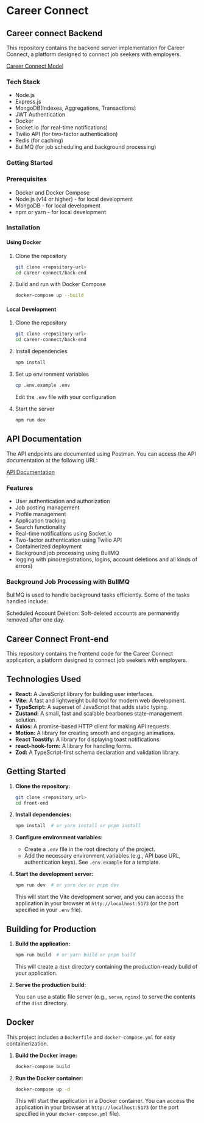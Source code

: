 # Career Connect

## Career connect Backend

This repository contains the backend server implementation for Career Connect, a platform designed to connect job seekers with employers.

[Career Connect Model](https://app.eraser.io/workspace/BUqz2f71NoNHACy1NSPs)

### Tech Stack

- Node.js
- Express.js
- MongoDB(Indexes, Aggregations, Transactions)
- JWT Authentication
- Docker
- Socket.io (for real-time notifications)
- Twilio API (for two-factor authentication)
- Redis (for caching)
- BullMQ (for job scheduling and background processing)

### Getting Started

### Prerequisites

- Docker and Docker Compose
- Node.js (v14 or higher) - for local development
- MongoDB - for local development
- npm or yarn - for local development

### Installation

#### Using Docker

1. Clone the repository

   ```bash
   git clone <repository-url>
   cd career-connect/back-end
   ```

2. Build and run with Docker Compose
   ```bash
   docker-compose up --build
   ```

#### Local Development

1. Clone the repository

   ```bash
   git clone <repository-url>
   cd career-connect/back-end
   ```

2. Install dependencies

   ```bash
   npm install
   ```

3. Set up environment variables

   ```bash
   cp .env.example .env
   ```

   Edit the `.env` file with your configuration

4. Start the server
   ```bash
   npm run dev
   ```

## API Documentation

The API endpoints are documented using Postman. You can access the API documentation at the following URL:

[API Documentation](https://documenter.getpostman.com/view/20010455/2sAYBSjtQr)

### Features

- User authentication and authorization
- Job posting management
- Profile management
- Application tracking
- Search functionality
- Real-time notifications using Socket.io
- Two-factor authentication using Twilio API
- Containerized deployment
- Background job processing using BullMQ
- logging with pino(registrations, logins, account deletions and all kinds of errors)

### Background Job Processing with BullMQ

BullMQ is used to handle background tasks efficiently. Some of the tasks handled include:

Scheduled Account Deletion: Soft-deleted accounts are permanently removed after one day.

## Career Connect Front-end

This repository contains the frontend code for the Career Connect application, a platform designed to connect job seekers with employers.

## Technologies Used

- **React:** A JavaScript library for building user interfaces.
- **Vite:** A fast and lightweight build tool for modern web development.
- **TypeScript:** A superset of JavaScript that adds static typing.
- **Zustand:** A small, fast and scalable bearbones state-management solution.
- **Axios:** A promise-based HTTP client for making API requests.
- **Motion:** A library for creating smooth and engaging animations.
- **React Toastify:** A library for displaying toast notifications.
- **react-hook-form:** A library for handling forms.
- **Zod:** A TypeScript-first schema declaration and validation library.

## Getting Started

1.  **Clone the repository:**

    ```bash
    git clone <repository_url>
    cd front-end
    ```

2.  **Install dependencies:**

    ```bash
    npm install  # or yarn install or pnpm install
    ```

3.  **Configure environment variables:**

    - Create a `.env` file in the root directory of the project.
    - Add the necessary environment variables (e.g., API base URL, authentication keys). See `.env.example` for a template.

4.  **Start the development server:**

    ```bash
    npm run dev  # or yarn dev or pnpm dev
    ```

    This will start the Vite development server, and you can access the application in your browser at `http://localhost:5173` (or the port specified in your `.env` file).

## Building for Production

1.  **Build the application:**

    ```bash
    npm run build  # or yarn build or pnpm build
    ```

    This will create a `dist` directory containing the production-ready build of your application.

2.  **Serve the production build:**

    You can use a static file server (e.g., `serve`, `nginx`) to serve the contents of the `dist` directory.

## Docker

This project includes a `Dockerfile` and `docker-compose.yml` for easy containerization.

1.  **Build the Docker image:**

    ```bash
    docker-compose build
    ```

2.  **Run the Docker container:**

    ```bash
    docker-compose up -d
    ```

    This will start the application in a Docker container. You can access the application in your browser at `http://localhost:5173` (or the port specified in your `docker-compose.yml` file).
